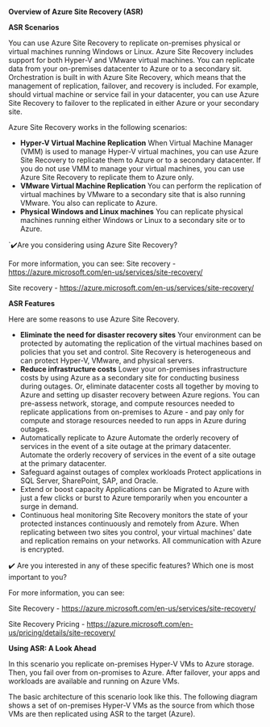 **Overview of Azure Site Recovery (ASR)**

**ASR Scenarios**

You can use Azure Site Recovery to replicate on-premises physical or virtual machines running Windows or Linux. Azure Site Recovery includes support for both Hyper-V and VMware virtual machines. You can replicate data from your on-premises datacenter to Azure or to a secondary sit. Orchestration is built in with Azure Site Recovery, which means that the management of replication, failover, and recovery is included. For example, should virtual machine or service fail in your datacenter, you can use Azure Site Recovery to failover to the replicated in either Azure or your secondary site.

Azure Site Recovery works in the following scenarios:

* **Hyper-V Virtual Machine Replication**
  When Virtual Machine Manager (VMM) is used to manage Hyper-V virtual machines, you can use Azure Site Recovery to replicate them to Azure or to a secondary datacenter. If you do not use VMM to manage your virtual machines, you can use Azure Site Recovery to replicate them to Azure only.
* **VMware Virtual Machine Replication**
  You can perform the replication of virtual machines by VMware to a secondary site that is also running VMware. You also can replicate to Azure.
* **Physical Windows and Linux machines**
  You can replicate physical machines running either Windows or Linux to a secondary site or to Azure.

`:heavy_check_mark:Are you considering using Azure Site Recovery?

For more information, you can see:
Site recovery - https://azure.microsoft.com/en-us/services/site-recovery/

Site recovery - https://azure.microsoft.com/en-us/services/site-recovery/

**ASR Features**

Here are some reasons to use Azure Site Recovery.

* **Eliminate the need for disaster recovery sites**
  Your environment can be protected by automating the replication of the virtual machines based on policies that you set and control. Site Recovery is heterogeneous and can protect Hyper-V, VMware, and physical servers.
* **Reduce infrastructure costs**
  Lower your on-premises infrastructure costs by using Azure as a secondary site for conducting business during outages. Or, eliminate datacenter costs all together by moving to Azure and setting up disaster recovery between Azure regions. You can pre-assess network, storage, and compute resources needed to replicate applications from on-premises to Azure -  and pay only for compute and storage resources needed to run apps in Azure during outages.
* Automatically replicate to Azure
  Automate the orderly recovery of services in the event of a site outage at the primary datacenter. Automate the orderly recovery of services in the event of a site outage at the primary datacenter.
* Safeguard against outages of complex workloads
  Protect applications in SQL Server, SharePoint, SAP, and Oracle.
* Extend or boost capacity
  Applications can be Migrated to Azure with just a few clicks or burst to Azure temporarily when you encounter a surge in demand.
* Continuous heal monitoring
  Site Recovery monitors the state of your protected instances continuously and remotely from Azure. When replicating between two sites you control, your virtual machines' date and replication remains on your networks. All communication with Azure is encrypted.

:heavy_check_mark: Are you interested in any of these specific features? Which one is most important to you?

For more information, you can see:

Site Recovery -  https://azure.microsoft.com/en-us/services/site-recovery/

Site Recovery Pricing - https://azure.microsoft.com/en-us/pricing/details/site-recovery/

**Using ASR: A Look Ahead**

In this scenario you replicate on-premises Hyper-V VMs to Azure storage. Then, you fail over from on-promises to Azure. After failover, your apps and workloads are available and running on Azure VMs.

The basic architecture of this scenario look like this. The following diagram shows a set of on-premises Hyper-V VMs as the source from which those VMs are then replicated using ASR to the target (Azure).